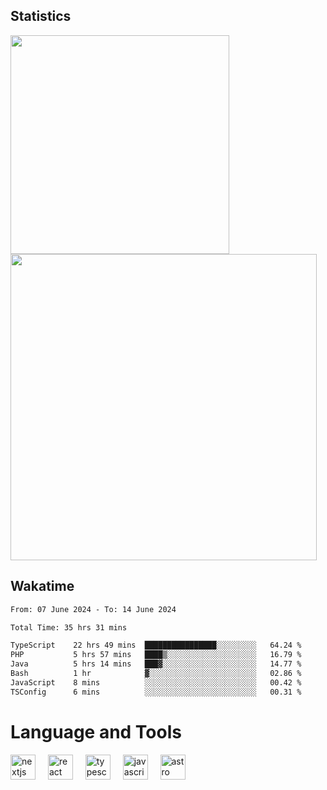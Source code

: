 



## Statistics

<div>
  
  <img src="https://github-readme-stats.vercel.app/api/top-langs/?username=SaukiFutaki&theme=vue-dark&show_icons=true&hide_border=true&layout=compact" width="350">
  <img src="https://github-readme-streak-stats.herokuapp.com/?user=SaukiFutaki&theme=vue-dark&hide_border=true" width="490">
</div>



## Wakatime

<!--START_SECTION:waka-->

```txt
From: 07 June 2024 - To: 14 June 2024

Total Time: 35 hrs 31 mins

TypeScript    22 hrs 49 mins  ████████████████░░░░░░░░░   64.24 %
PHP           5 hrs 57 mins   ████▒░░░░░░░░░░░░░░░░░░░░   16.79 %
Java          5 hrs 14 mins   ███▓░░░░░░░░░░░░░░░░░░░░░   14.77 %
Bash          1 hr            ▓░░░░░░░░░░░░░░░░░░░░░░░░   02.86 %
JavaScript    8 mins          ░░░░░░░░░░░░░░░░░░░░░░░░░   00.42 %
TSConfig      6 mins          ░░░░░░░░░░░░░░░░░░░░░░░░░   00.31 %
```

<!--END_SECTION:waka-->

</div>

# Language and Tools

<div align="left">

  <img src="https://img.shields.io/badge/Next.js-000000?logo=nextdotjs&logoColor=white&style=for-the-badge" height="40" alt="nextjs logo"  />
  <img width="12" />
  <img src="https://img.shields.io/badge/React-61DAFB?logo=react&logoColor=black&style=for-the-badge" height="40" alt="react logo"  />
  <img width="12" />
  <img src="https://img.shields.io/badge/TypeScript-3178C6?logo=typescript&logoColor=white&style=for-the-badge" height="40" alt="typescript logo"  />
  <img width="12" />


  <img src="https://img.shields.io/badge/JavaScript-F7DF1E?logo=javascript&logoColor=black&style=for-the-badge" height="40" alt="javascript logo"  />
     <img width="12" />
    <img src="https://img.shields.io/badge/Astro-FF5D01?logo=astro&logoColor=black&style=for-the-badge" height="40" alt="astro logo"  />
</div>




